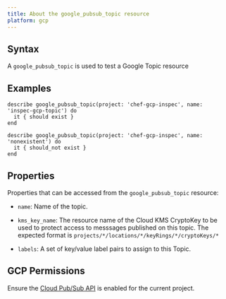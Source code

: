 ```yaml
---
title: About the google_pubsub_topic resource
platform: gcp
---
```


## Syntax
A `google_pubsub_topic` is used to test a Google Topic resource

## Examples
```
describe google_pubsub_topic(project: 'chef-gcp-inspec', name: 'inspec-gcp-topic') do
  it { should exist }
end

describe google_pubsub_topic(project: 'chef-gcp-inspec', name: 'nonexistent') do
  it { should_not exist }
end
```

## Properties
Properties that can be accessed from the `google_pubsub_topic` resource:

  * `name`: Name of the topic.

  * `kms_key_name`: The resource name of the Cloud KMS CryptoKey to be used to protect access to messsages published on this topic.  The expected format is `projects/*/locations/*/keyRings/*/cryptoKeys/*`

  * `labels`: A set of key/value label pairs to assign to this Topic.



## GCP Permissions

Ensure the [Cloud Pub/Sub API](https://console.cloud.google.com/apis/library/pubsub.googleapis.com/) is enabled for the current project.
